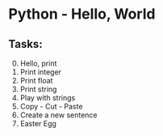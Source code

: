 # Python - Hello, World

## Tasks:

0. Hello, print
1. Print integer
2. Print float
3. Print string
4. Play with strings
5. Copy - Cut - Paste
6. Create a new sentence
7. Easter Egg
